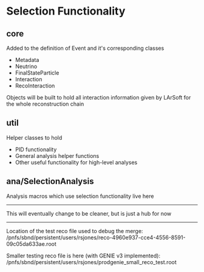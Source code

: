 # Selection Functionality

## core

Added to the definition of Event and it's corresponding classes
- Metadata
- Neutrino
- FinalStateParticle
- Interaction
- RecoInteraction

Objects will be built to hold all interaction information given by LArSoft for the whole reconstruction chain

## util

Helper classes to hold
- PID functionality
- General analysis helper functions
- Other useful functionality for high-level analyses

## ana/SelectionAnalysis

Analysis macros which use selection functionality live here

---------------------------------------------------------------------------------------------------------------

This will eventually change to be cleaner, but is just a hub for now

---------------------------------------------------------------------------------

Location of the test reco file used to debug the merge:
/pnfs/sbnd/persistent/users/rsjones/reco-4960e937-cce4-4556-8591-09c05da633ae.root

Smaller testing reco file is here (with GENIE v3 implemented):
/pnfs/sbnd/persistent/users/rsjones/prodgenie_small_reco_test.root
